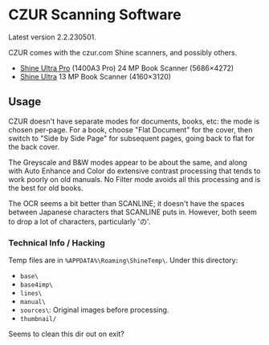 CZUR Scanning Software
======================

Latest version 2.2.230501.

CZUR comes with the czur.com Shine scanners, and possibly others.
- [Shine Ultra Pro][su] (1400A3 Pro) 24 MP Book Scanner (5686×4272)
- [Shine Ultra][su] 13 MP Book Scanner (4160×3120)


Usage
-----

CZUR doesn't have separate modes for documents, books, etc: the mode is
chosen per-page. For a book, choose "Flat Document" for the cover, then
switch to "Side by Side Page" for subsequent pages, going back to flat
for the back cover.

The Greyscale and B&W modes appear to be about the same, and along with
Auto Enhance and Color do extensive contrast processing that tends to
work poorly on old manuals. No Filter mode avoids all this processing
and is the best for old books.

The OCR seems a bit better than SCANLINE; it doesn't have the spaces
between Japanese characters that SCANLINE puts in. However, both seem to
drop a lot of characters, particularly 'の'.

### Technical Info / Hacking

Temp files are in `%APPDATA%\Roaming\ShineTemp\`. Under this directory:
- `base\`
- `base4imp\`
- `lines\`
- `manual\`
- `sources\`: Original images before processing.
- `thumbnail/`

Seems to clean this dir out on exit?


<!-------------------------------------------------------------------->
[su]: https://www.czur.com/product/shineultra
